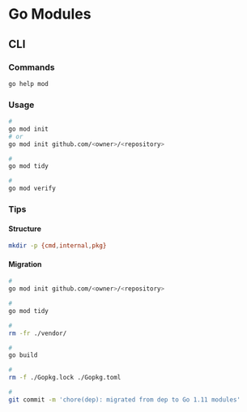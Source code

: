 # Go Modules

<!--
https://app.pluralsight.com/library/courses/exploring-go-modules/
https://blog.callr.tech/migrating-from-dep-to-go-1.11-modules/
https://itiskj.hatenablog.com/entry/2018/08/30/101017
https://blog.liquidbytes.net/2018/09/quick-and-easy-guide-for-migrating-to-go-1-11-modules/
-->

## CLI

### Commands

```sh
go help mod
```

### Usage

```sh
#
go mod init
# or
go mod init github.com/<owner>/<repository>

#
go mod tidy

#
go mod verify
```

<!-- go mod vendor -->

### Tips

#### Structure

```sh
mkdir -p {cmd,internal,pkg}
```

#### Migration

```sh
#
go mod init github.com/<owner>/<repository>

#
go mod tidy

#
rm -fr ./vendor/

#
go build

#
rm -f ./Gopkg.lock ./Gopkg.toml

#
git commit -m 'chore(dep): migrated from dep to Go 1.11 modules'
```
